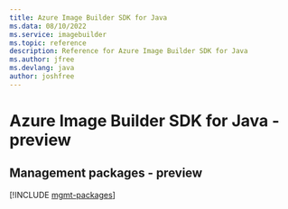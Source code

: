 ```yaml
---
title: Azure Image Builder SDK for Java
ms.data: 08/10/2022
ms.service: imagebuilder
ms.topic: reference
description: Reference for Azure Image Builder SDK for Java
ms.author: jfree
ms.devlang: java
author: joshfree
---
```

# Azure Image Builder SDK for Java - preview

## Management packages - preview
[!INCLUDE [mgmt-packages](image-builder-mgmt-index.md)]